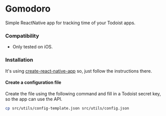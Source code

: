 # Gomodoro
Simple ReactNative app for tracking time of your Todoist apps.

### Compatibility
- Only tested on iOS.

### Installation
It's using [create-react-native-app](https://github.com/react-community/create-react-native-app) so, just follow the instructions there.

#### Create a configuration file
Create the file using the following command and fill in a Todoist secret key, so the app can use the API.

``` bash
cp src/utils/config-template.json src/utils/config.json
```
